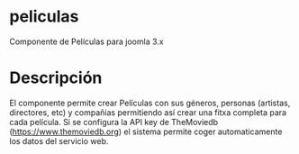 # peliculas
Componente de Películas para joomla 3.x

# Descripción
El componente permite crear Películas con sus géneros, personas (artistas, directores, etc) y compañias permitiendo así crear una fitxa completa para cada película. Si se configura la API key de TheMoviedb (https://www.themoviedb.org) el sistema permite coger automaticamente los datos del servicio web.
